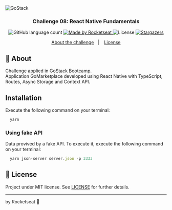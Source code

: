 <img alt="GoStack" src="https://storage.googleapis.com/golden-wind/bootcamp-gostack/header-desafios-new.png" />

<h3 align="center">
  Challenge 08: React Native Fundamentals
</h3>

<p align="center">
  <img alt="GitHub language count" src="https://img.shields.io/github/languages/count/rocketseat/bootcamp-gostack-desafios?color=%2304D361">

  <a href="https://rocketseat.com.br">
    <img alt="Made by Rocketseat" src="https://img.shields.io/badge/made%20by-Rocketseat-%2304D361">
  </a>

  <img alt="License" src="https://img.shields.io/badge/license-MIT-%2304D361">

  <a href="https://github.com/Rocketseat/bootcamp-gostack-desafios/stargazers">
    <img alt="Stargazers" src="https://img.shields.io/github/stars/rocketseat/bootcamp-gostack-desafios?style=social">
  </a>
</p>

<p align="center">
  <a href="#rocket-sobre-o-desafio">About the challenge</a>&nbsp;&nbsp;&nbsp;|&nbsp;&nbsp;&nbsp;
  <a href="#memo-licença">License</a>
</p>


## :rocket: About 

Challenge applied in GoStack Bootcamp.  
Application GoMarketplace developed using React Native with TypeScript, Routes, Async Storage and Context API. 


## Installation

Execute the following command on your terminal:
```js
  yarn 
```

### Using fake API

Data provived by a fake API.
To execute it, execute the following command on your terminal:

```js
  yarn json-server server.json -p 3333
```

## :memo: License

Project under MIT license. See [LICENSE](LICENSE) for further details.

---

by Rocketseat :wave: 
